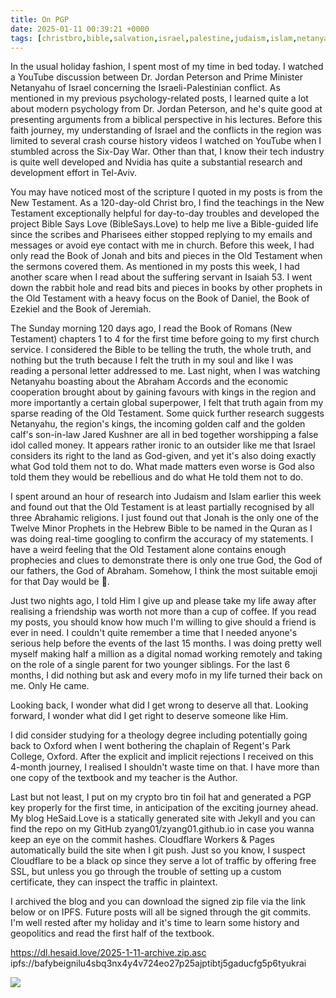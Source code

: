 ```yaml
---
title: On PGP
date: 2025-01-11 00:39:21 +0000
tags: [christbro,bible,salvation,israel,palestine,judaism,islam,netanyahu,trump]     # TAG names should always be lowercase
---
```


In the usual holiday fashion, I spent most of my time in bed today. I watched a YouTube discussion between Dr. Jordan Peterson and Prime Minister Netanyahu of Israel concerning the Israeli-Palestinian conflict. As mentioned in my previous psychology-related posts, I learned quite a lot about modern psychology from Dr. Jordan Peterson, and he's quite good at presenting arguments from a biblical perspective in his lectures. Before this faith journey, my understanding of Israel and the conflicts in the region was limited to several crash course history videos I watched on YouTube when I stumbled across the Six-Day War. Other than that, I know their tech industry is quite well developed and Nvidia has quite a substantial research and development effort in Tel-Aviv.

You may have noticed most of the scripture I quoted in my posts is from the New Testament. As a 120-day-old Christ bro, I find the teachings in the New Testament exceptionally helpful for day-to-day troubles and developed the project Bible Says Love (BibleSays.Love) to help me live a Bible-guided life since the scribes and Pharisees either stopped replying to my emails and messages or avoid eye contact with me in church. Before this week, I had only read the Book of Jonah and bits and pieces in the Old Testament when the sermons covered them. As mentioned in my posts this week, I had another scare when I read about the suffering servant in Isaiah 53. I went down the rabbit hole and read bits and pieces in books by other prophets in the Old Testament with a heavy focus on the Book of Daniel, the Book of Ezekiel and the Book of Jeremiah.

The Sunday morning 120 days ago, I read the Book of Romans (New Testament) chapters 1 to 4 for the first time before going to my first church service. I considered the Bible to be telling the truth, the whole truth, and nothing but the truth because I felt the truth in my soul and like I was reading a personal letter addressed to me. Last night, when I was watching Netanyahu boasting about the Abraham Accords and the economic cooperation brought about by gaining favours with kings in the region and more importantly a certain global superpower, I felt that truth again from my sparse reading of the Old Testament. Some quick further research suggests Netanyahu, the region's kings, the incoming golden calf and the golden calf's son-in-law Jared Kushner are all in bed together worshipping a false idol called money. It appears rather ironic to an outsider like me that Israel considers its right to the land as God-given, and yet it's also doing exactly what God told them not to do. What made matters even worse is God also told them they would be rebellious and do what He told them not to do.

I spent around an hour of research into Judaism and Islam earlier this week and found out that the Old Testament is at least partially recognised by all three Abrahamic religions. I just found out that Jonah is the only one of the Twelve Minor Prophets in the Hebrew Bible to be named in the Quran as I was doing real-time googling to confirm the accuracy of my statements. I have a weird feeling that the Old Testament alone contains enough prophecies and clues to demonstrate there is only one true God, the God of our fathers, the God of Abraham. Somehow, I think the most suitable emoji for that Day would be 🤡.

Just two nights ago, I told Him I give up and please take my life away after realising a friendship was worth not more than a cup of coffee. If you read my posts, you should know how much I'm willing to give should a friend is ever in need. I couldn't quite remember a time that I needed anyone's serious help before the events of the last 15 months. I was doing pretty well myself making half a million as a digital nomad working remotely and taking on the role of a single parent for two younger siblings. For the last 6 months, I did nothing but ask and every mofo in my life turned their back on me. Only He came.

Looking back, I wonder what did I get wrong to deserve all that. Looking forward, I wonder what did I get right to deserve someone like Him.

I did consider studying for a theology degree including potentially going back to Oxford when I went bothering the chaplain of Regent's Park College, Oxford. After the explicit and implicit rejections I received on this 4-month journey, I realised I shouldn't waste time on that. I have more than one copy of the textbook and my teacher is the Author.

Last but not least, I put on my crypto bro tin foil hat and generated a PGP key properly for the first time, in anticipation of the exciting journey ahead. My blog HeSaid.Love is a statically generated site with Jekyll and you can find the repo on my GitHub zyang01/zyang01.github.io in case you wanna keep an eye on the commit hashes. Cloudflare Workers & Pages automatically build the site when I git push. Just so you know, I suspect Cloudflare to be a black op since they serve a lot of traffic by offering free SSL, but unless you go through the trouble of setting up a custom certificate, they can inspect the traffic in plaintext.

I archived the blog and you can download the signed zip file via the link below or on IPFS. Future posts will all be signed through the git commits. I'm well rested after my holiday and it's time to learn some history and geopolitics and read the first half of the textbook.

https://dl.hesaid.love/2025-1-11-archive.zip.asc
ipfs://bafybeignilu4sbq3nx4y4v724eo27p25ajptibtj5gaducfg5p6tyukrai

![](/wRaJUXUynPqe1ci5.jpeg)